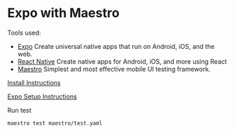 # Expo with Maestro

Tools used:
- [Expo](https://expo.dev//) Create universal native apps that run on Android, iOS, and the web.
- [React Native](https://reactnative.dev/) Create native apps for Android, iOS, and more using React
- [Maestro](https://maestro.mobile.dev/) Simplest and most effective mobile UI testing framework.

[Install Instructions](https://github.com/alexanderhodes/react-native-expo-maestro-example?tab=readme-ov-file#install-maestro)

[Expo Setup Instructions](https://github.com/alexanderhodes/react-native-expo-maestro-example)

Run test
```
maestro test maestro/test.yaml
```